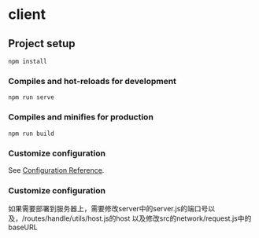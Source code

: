 # client

## Project setup
```
npm install
```

### Compiles and hot-reloads for development
```
npm run serve
```

### Compiles and minifies for production
```
npm run build
```

### Customize configuration
See [Configuration Reference](https://cli.vuejs.org/config/).



### Customize configuration
如果需要部署到服务器上，需要修改server中的server.js的端口号以及，/routes/handle/utils/host.js的host
以及修改src的network/request.js中的baseURL
